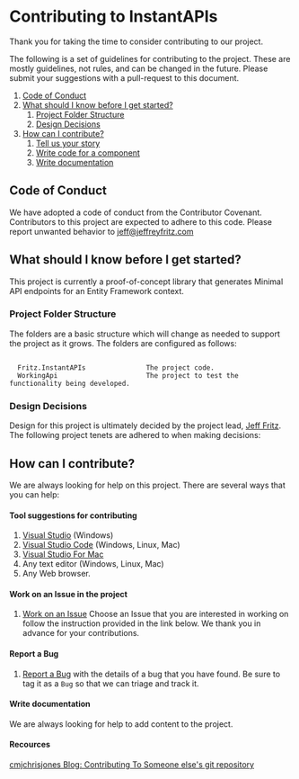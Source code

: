 # Contributing to InstantAPIs

Thank you for taking the time to consider contributing to our project.

The following is a set of guidelines for contributing to the project.  These are mostly guidelines, not rules, and can be changed in the future.  Please submit your suggestions with a pull-request to this document.

1. [Code of Conduct](#code-of-conduct)
1. [What should I know before I get started?](#what-should-i-know-before-i-get-started?)
    1. [Project Folder Structure](#project-folder-structure)
    1. [Design Decisions](#design-decisions)
1. [How can I contribute?](#how-can-i-contribute?)
    1. [Tell us your story](#tell-us-your-story)
    1. [Write code for a component](#write-code-for-a-component)
    1. [Write documentation](#write-documentation)


## Code of Conduct

We have adopted a code of conduct from the Contributor Covenant.  Contributors to this project are expected to adhere to this code.  Please report unwanted behavior to [jeff@jeffreyfritz.com](mailto:jeff@jeffreyfritz.com)

## What should I know before I get started?

This project is currently a proof-of-concept library that generates Minimal API endpoints for an Entity Framework context.
### Project Folder Structure

The folders are a basic structure which will change as needed to support the project as it grows.  The folders are configured as follows:

```

  Fritz.InstantAPIs               The project code.
  WorkingApi                      The project to test the functionality being developed.

```

### Design Decisions

Design for this project is ultimately decided by the project lead, [Jeff Fritz](https://github.com/csharpfritz).  The following project tenets are adhered to when making decisions:

## How can I contribute?

We are always looking for help on this project. There are several ways that you can help:

#### Tool suggestions for contributing

1. [Visual Studio](https://visualstudio.microsoft.com/) (Windows)
2. [Visual Studio Code](https://visualstudio.microsoft.com/) (Windows, Linux, Mac)
3. [Visual Studio For Mac](https://visualstudio.microsoft.com/)
4. Any text editor (Windows, Linux, Mac)
5. Any Web browser.

#### Work on an Issue in the project

1. [Work on an Issue](https://github.com/csharpfritz/InstantAPIs/issues) Choose an Issue that you are interested in working on follow the instruction provided in the link below. We thank you in advance for your contributions.

#### Report a Bug

1. [Report a Bug](https://github.com/csharpfritz/InstantAPIs/issues) with the details of a bug that you have found.  Be sure to tag it as a `Bug` so that we can triage and track it.

#### Write documentation

We are always looking for help to add content to the project.

#### Recources

[cmjchrisjones Blog: Contributing To Someone else's git repository](https://cmjchrisjones.dev/posts/contributing-to-someone-elses-git-repository/)
